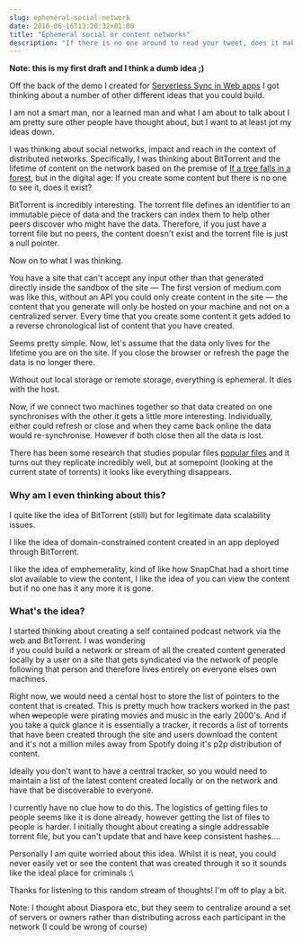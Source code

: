 ```yaml
---
slug: ephemeral-social-network
date: 2016-06-16T13:20:32+01:00
title: "Ephemeral social or content networks"
description: "If there is no one around to read your tweet, does it make a difference?" 
---
```


**Note: this is my first draft and I think a dumb idea ;)**

Off the back of the demo I created for [Serverless Sync in Web apps](https://paul.kinlan.me/serverless-sync-in-web-apps/)
I got thinking about a number of other different ideas that you could build.

I am not a smart man, nor a learned man and what I am about to talk about I am pretty sure other
people have thought about, but I want to at least jot my ideas down.

I was thinking about social networks, impact and reach in the context
of distributed networks.  Specifically, I was thinking about BitTorrent and
the lifetime of content on the network based on the premise of [If a tree falls in a forest](https://en.wikipedia.org/wiki/If_a_tree_falls_in_a_forest),
but in the digital age: If you create some content but there is no one to see it, does it exist?

BitTorrent is incredibly interesting. The torrent file defines an identifier to an immutable 
piece of data and the trackers can index them to help other peers discover who might have
the data. Therefore, if you just have a torrent file but no peers, the content doesn't exist 
and the torrent file is just a null pointer.

Now on to what I was thinking.

You have a site that can't accept any input other than that generated directly inside the 
sandbox of the site &mdash; The first version of medium.com was like this, without an API you could only
create content in the site &mdash; the content that you generate will only
be hosted on your machine and not on a centralized server. Every time that you create
some content it gets added to a reverse chronological list of content that you have created.

Seems pretty simple. Now, let's assume that the data only lives for the lifetime you are on
the site. If you close the browser or refresh the page the data is no longer there.

Without out local storage or remote storage, everything is ephemeral. It dies with the host.

Now, if we connect two machines together so that data created on one synchronises with
the other it gets a little more interesting.  Individually, either could refresh or close
and when they came back online the data would re-synchronise.  However if both close
then all the data is lost.

There has been some research that studies popular files [popular files](
https://www.cs.duke.edu/courses/compsci512/spring14/15-744/S07/papers/bittorrent.pdf) and it 
turns out they replicate incredibly well, but at somepoint (looking at the current state of
torrents) it looks like everything disappears.

### Why am I even thinking about this?

I quite like the idea of BitTorrent (still) but for legitimate data scalability issues.

I like the idea of domain-constrained content created in an app deployed through BitTorrent.

I like the idea of emphemerality, kind of like how SnapChat had a short time slot
available to view the content, I like the idea of you can view the content but if
no one has it any more it is gone.

### What's the idea?

I started thinking about creating a self contained podcast network via the web
and BitTorrent. I was wondering  
if you could build a network or stream of all the created content
generated locally by a user on a site that gets syndicated via the network of people
following that person and therefore lives entirely on everyone elses own machines.

Right now, we would need a cental host to store the list of pointers to the content that
is created. This is pretty much how trackers worked in the past when ~~we~~people
were pirating movies and music in the early 2000's. And if you take a quick glance it 
is essentially a tracker, it records a list of torrents that have been created
through the site and users download the content and it's not a million miles away
from Spotify doing it's p2p distribution of content.

Ideally you don't want to have a central tracker, so you would need to maintain a 
list of the latest content created locally or on the network and have that be discoverable
to everyone.

I currently have no clue how to do this. The logistics of getting files to people
seems like it is done already, however getting the list of files to people is harder.  I 
initially thought about creating a single addressable torrent file, but you can't update that
and have keep consistent hashes....

Personally I am quite worried about this idea. Whilst it is neat, you could never
easily vet or see the content that was created through it so it sounds like the ideal
place for criminals :\

Thanks for listening to this random stream of thoughts! I'm off to play a bit.

Note: I thought about Diaspora etc, but they seem to centralize around a set of 
servers or owners rather than distributing across each participant in the network (I
could be wrong of course)

